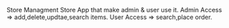 Store Managment Store App that make admin & user use it.
Admin Access => add,delete,updtae,search items.
User Access => search,place order.
